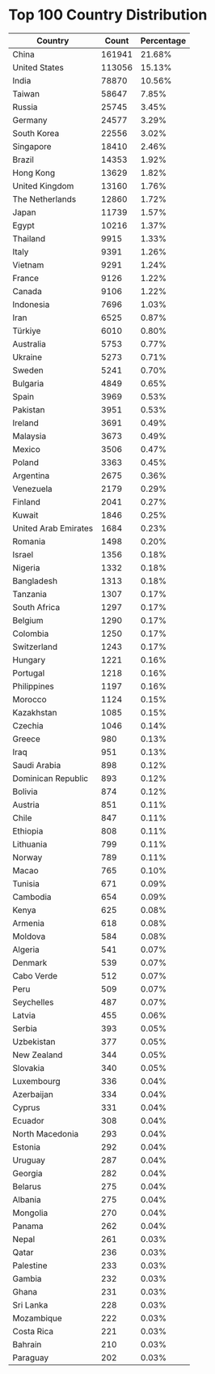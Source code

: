 # Top 100 Country Distribution
| Country | Count | Percentage |
|----|----|----|
| China | 161941 | 21.68% |
| United States | 113056 | 15.13% |
| India | 78870 | 10.56% |
| Taiwan | 58647 | 7.85% |
| Russia | 25745 | 3.45% |
| Germany | 24577 | 3.29% |
| South Korea | 22556 | 3.02% |
| Singapore | 18410 | 2.46% |
| Brazil | 14353 | 1.92% |
| Hong Kong | 13629 | 1.82% |
| United Kingdom | 13160 | 1.76% |
| The Netherlands | 12860 | 1.72% |
| Japan | 11739 | 1.57% |
| Egypt | 10216 | 1.37% |
| Thailand | 9915 | 1.33% |
| Italy | 9391 | 1.26% |
| Vietnam | 9291 | 1.24% |
| France | 9126 | 1.22% |
| Canada | 9106 | 1.22% |
| Indonesia | 7696 | 1.03% |
| Iran | 6525 | 0.87% |
| Türkiye | 6010 | 0.80% |
| Australia | 5753 | 0.77% |
| Ukraine | 5273 | 0.71% |
| Sweden | 5241 | 0.70% |
| Bulgaria | 4849 | 0.65% |
| Spain | 3969 | 0.53% |
| Pakistan | 3951 | 0.53% |
| Ireland | 3691 | 0.49% |
| Malaysia | 3673 | 0.49% |
| Mexico | 3506 | 0.47% |
| Poland | 3363 | 0.45% |
| Argentina | 2675 | 0.36% |
| Venezuela | 2179 | 0.29% |
| Finland | 2041 | 0.27% |
| Kuwait | 1846 | 0.25% |
| United Arab Emirates | 1684 | 0.23% |
| Romania | 1498 | 0.20% |
| Israel | 1356 | 0.18% |
| Nigeria | 1332 | 0.18% |
| Bangladesh | 1313 | 0.18% |
| Tanzania | 1307 | 0.17% |
| South Africa | 1297 | 0.17% |
| Belgium | 1290 | 0.17% |
| Colombia | 1250 | 0.17% |
| Switzerland | 1243 | 0.17% |
| Hungary | 1221 | 0.16% |
| Portugal | 1218 | 0.16% |
| Philippines | 1197 | 0.16% |
| Morocco | 1124 | 0.15% |
| Kazakhstan | 1085 | 0.15% |
| Czechia | 1046 | 0.14% |
| Greece | 980 | 0.13% |
| Iraq | 951 | 0.13% |
| Saudi Arabia | 898 | 0.12% |
| Dominican Republic | 893 | 0.12% |
| Bolivia | 874 | 0.12% |
| Austria | 851 | 0.11% |
| Chile | 847 | 0.11% |
| Ethiopia | 808 | 0.11% |
| Lithuania | 799 | 0.11% |
| Norway | 789 | 0.11% |
| Macao | 765 | 0.10% |
| Tunisia | 671 | 0.09% |
| Cambodia | 654 | 0.09% |
| Kenya | 625 | 0.08% |
| Armenia | 618 | 0.08% |
| Moldova | 584 | 0.08% |
| Algeria | 541 | 0.07% |
| Denmark | 539 | 0.07% |
| Cabo Verde | 512 | 0.07% |
| Peru | 509 | 0.07% |
| Seychelles | 487 | 0.07% |
| Latvia | 455 | 0.06% |
| Serbia | 393 | 0.05% |
| Uzbekistan | 377 | 0.05% |
| New Zealand | 344 | 0.05% |
| Slovakia | 340 | 0.05% |
| Luxembourg | 336 | 0.04% |
| Azerbaijan | 334 | 0.04% |
| Cyprus | 331 | 0.04% |
| Ecuador | 308 | 0.04% |
| North Macedonia | 293 | 0.04% |
| Estonia | 292 | 0.04% |
| Uruguay | 287 | 0.04% |
| Georgia | 282 | 0.04% |
| Belarus | 275 | 0.04% |
| Albania | 275 | 0.04% |
| Mongolia | 270 | 0.04% |
| Panama | 262 | 0.04% |
| Nepal | 261 | 0.03% |
| Qatar | 236 | 0.03% |
| Palestine | 233 | 0.03% |
| Gambia | 232 | 0.03% |
| Ghana | 231 | 0.03% |
| Sri Lanka | 228 | 0.03% |
| Mozambique | 222 | 0.03% |
| Costa Rica | 221 | 0.03% |
| Bahrain | 210 | 0.03% |
| Paraguay | 202 | 0.03% |
